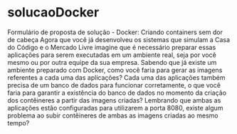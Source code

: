 # solucaoDocker
Formulário de proposta de solução - Docker: Criando containers sem dor de cabeça Agora que você já desenvolveu os sistemas que simulam a Casa do Código e o Mercado Livre imagine que é necessário preparar essas aplicações para serem executadas em um ambiente real, seja por você mesmo ou por outra equipe da sua empresa.  Sabendo que já existe um ambiente preparado com Docker, como você faria para gerar as imagens referentes a cada uma das aplicações? Cada uma das aplicações também precisa de um banco de dados para funcionar corretamente, o que você faria para garantir a existência do banco de dados no momento da criação dos contêineres a partir das imagens criadas?  Lembrando que ambas as aplicações estão configuradas para utilizarem a porta 8080, existe algum problema ao subir contêineres de ambas as imagens criadas ao mesmo tempo?
